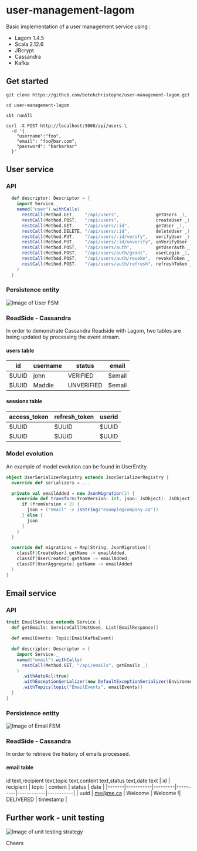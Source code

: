 # user-management-lagom

Basic implementation of a user management service using :
* Lagom 1.4.5
* Scala 2.12.6
* JBcrypt
* Cassandra
* Kafka

## Get started

```git
git clone https://github.com/botekchristophe/user-management-lagom.git
```

```
cd user-management-lagom
```

```
sbt runAll
```

```curl
curl -X POST http://localhost:9000/api/users \
  -d '{
	"username":"foo",
	"email": "foo@bar.com",
	"password": "barbarbar"
  }'
```


## User service

### API

```scala
  def descriptor: Descriptor = {
    import Service._
    named("user").withCalls(
      restCall(Method.GET,    "/api/users",              getUsers _),
      restCall(Method.POST,   "/api/users",              createUser _),
      restCall(Method.GET,    "/api/users/:id",          getUser _),
      restCall(Method.DELETE, "/api/users/:id",          deleteUser _),
      restCall(Method.PUT,    "/api/users/:id/verify",   verifyUser _),
      restCall(Method.PUT,    "/api/users/:id/unverify", unVerifyUser _),
      restCall(Method.POST,   "/api/users/auth",         getUserAuth _),
      restCall(Method.POST,   "/api/users/auth/grant",   userLogin _),
      restCall(Method.POST,   "/api/users/auth/revoke",  revokeToken _),
      restCall(Method.POST,   "/api/users/auth/refresh", refreshToken _)
    )
  }
```

### Persistence entity

![Image of User FSM](https://raw.githubusercontent.com/botekchristophe/user-management-lagom/master/UserFSM.png)

### ReadSide - Cassandra

In order to demonstrate Cassandra Readside with Lagom, two tables are being updated by processing the event stream.

#### users table

| id    | username | status     |  email |
|-------|----------|------------|--------|
| $UUID | john     | VERIFIED   | $email |
| $UUID | Maddie   | UNVERIFIED | $email |

#### sessions table

| access_token | refresh_token |   userid   |
|--------------|---------------|------------|
|     $UUID    |     $UUID     |    $UUID   |
|     $UUID    |     $UUID     |    $UUID   |


### Model evolution

An example of model evolution can be found in UserEntity

```scala
object UserSerializerRegistry extends JsonSerializerRegistry {
  override def serializers = ...

  private val emailAdded = new JsonMigration(2) {
    override def transform(fromVersion: Int, json: JsObject): JsObject = {
      if (fromVersion < 2) {
        json + ("email" -> JsString("example@company.ca"))
      } else {
        json
      }
    }
  }

  override def migrations = Map[String, JsonMigration](
    classOf[CreateUser].getName -> emailAdded,
    classOf[UserCreated].getName -> emailAdded,
    classOf[UserAggregate].getName -> emailAdded
  )
}
```

## Email service

### API

```scala
trait EmailService extends Service {
  def getEmails: ServiceCall[NotUsed, List[EmailResponse]]

  def emailEvents: Topic[EmailKafkaEvent]

  def descriptor: Descriptor = {
    import Service._
    named("email").withCalls(
      restCall(Method.GET, "/api/emails", getEmails _)
    )
      .withAutoAcl(true)
      .withExceptionSerializer(new DefaultExceptionSerializer(Environment.simple(mode = Mode.Prod)))
      .withTopics(topic("EmailEvents", emailEvents))
  }
}
```

### Persistence entity

![Image of Email FSM](https://raw.githubusercontent.com/botekchristophe/user-management-lagom/master/EmailFSM.png)

### ReadSide - Cassandra

In order to retrieve the history of emails processed.

#### email table
id text,recipient text,topic text,content text,status text,date text
|  id   | recipient |  topic  |  content |   status   |   date    |
|-------|-----------|---------|----------|------------|-----------|
| uuid  | me@me.ca  | Welcome | Welcome !|  DELIVERED | timestamp |



## Further work - unit testing

![Image of unit testing strategy](https://dannydainton.files.wordpress.com/2017/06/angtft.jpg)

Cheers
